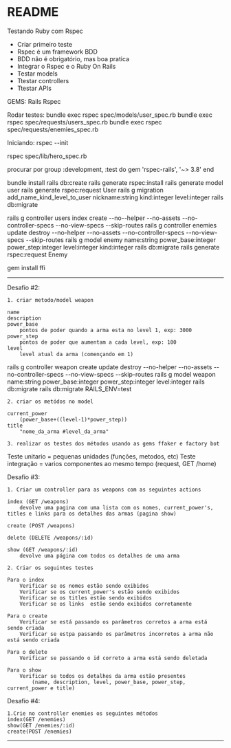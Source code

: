 # README


Testando Ruby com Rspec

* Criar primeiro teste
* Rspec é um framework BDD
* BDD não é obrigatório, mas boa pratica
* Integrar o Rspec e o Ruby On Rails
* Testar models
* Ttestar controllers
* Ttestar APIs

GEMS:
Rails
Rspec

Rodar testes:
bundle exec rspec spec/models/user_spec.rb
bundle exec rspec spec/requests/users_spec.rb
bundle exec rspec spec/requests/enemies_spec.rb

Iniciando:
rspec --init

rspec spec/lib/hero_spec.rb

procurar por
group :development, :test do
    gem 'rspec-rails', '~> 3.8'
end

bundle install
rails db:create
rails generate rspec:install
rails generate model user
rails generate rspec:request User
rails g migration add_name_kind_level_to_user nickname:string kind:integer level:integer
rails db:migrate

rails g controller users index create --no--helper --no-assets --no-controller-specs --no-view-specs --skip-routes
rails g controller enemies update destroy --no-helper --no-assets --no-controller-specs --no-view-specs --skip-routes
rails g model enemy name:string power_base:integer power_step:integer level:integer kind:integer
rails db:migrate
rails generate rspec:request Enemy

gem install ffi

-------------------------------------------------------------------------------------------------------

Desafio #2:


    1. criar metodo/model weapon

    name
    description
    power_base
        pontos de poder quando a arma esta no level 1, exp: 3000
    power_step
        pontos de poder que aumentam a cada level, exp: 100
    level
        level atual da arma (començando em 1)


rails g controller weapon create update destroy --no-helper --no-assets --no-controller-specs --no-view-specs --skip-routes
rails g model weapon name:string power_base:integer power_step:integer level:integer
rails db:migrate
rails db:migrate RAILS_ENV=test

    2. criar os metódos no model

    current_power
        (power_base+((level-1)*power_step))
    title
        "nome_da_arma #level_da_arma"

    3. realizar os testes dos métodos usando as gems ffaker e factory bot


Teste unitario = pequenas unidades (funções, metodos, etc)
Teste integração = varios componentes ao mesmo tempo (request, GET /home)

Desafio #3:

    1. Criar um controller para as weapons com as seguintes actions

    index (GET /weapons)
        devolve uma pagina com uma lista com os nomes, current_power's, titles e links para os detalhes das armas (pagina show)

    create (POST /weapons)

    delete (DELETE /weapons/:id)

    show (GET /weapons/:id)
        devolve uma página com todos os detalhes de uma arma

    2. Criar os seguintes testes

    Para o index
        Verificar se os nomes estão sendo exibidos
        Verificar se os current_power's estão sendo exibidos
        Verificar se os titles estão sendo exibidos
        Verificar se os links  estão sendo exibidos corretamente

    Para o create
        Verificar se está passando os parâmetros corretos a arma está sendo criada
        Verificar se estpa passando os parâmetros incorretos a arma não está sendo criada

    Para o delete
        Verificar se passando o id correto a arma está sendo deletada

    Para o show
        Verificar se todos os detalhes da arma estão presentes
            (name, description, level, power_base, power_step, current_power e title)


Desafio #4:

    1.Crie no controller enemies os seguintes métodos
    index(GET /enemies)
    show(GET /enemies/:id)
    create(POST /enemies)

-------------------------------------------------------------------------------------------------------